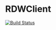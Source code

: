 RDWClient
===================

[![Build Status](https://travis-ci.org/evertharmeling/rdw-client.png?branch=master)](https://travis-ci.org/evertharmeling/rdw-client)
